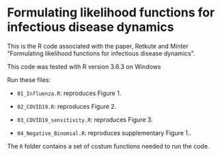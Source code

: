 # Formulating likelihood functions for infectious disease dynamics


This is the R code associated with the paper,  Retkute and Minter "Formulating likelihood functions for infectious disease dynamics".

This code was tested with R version 3.6.3 on Windows 

Run these files:

- `01_Influenza.R`: reproduces Figure 1.

- `02_COVID19.R`:  reproduces Figure 2.

- `03_COVID19_sensitivity.R`:  reproduces Figure 3.

- `04_Negative_Binomial.R`:  reproduces supplementary Figure 1..

The `R` folder contains a set of costum functions needed to run the code.
